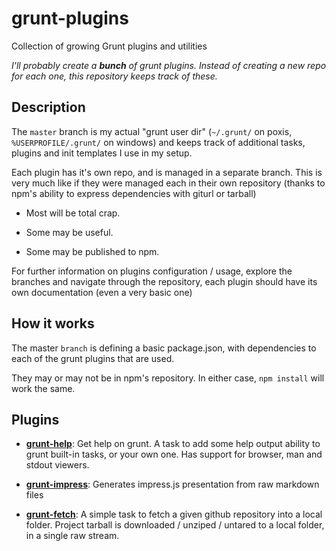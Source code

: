 
# grunt-plugins

Collection of growing Grunt plugins and utilities

_I'll probably create a **bunch** of grunt plugins. Instead of creating a new
repo for each one, this repository keeps track of these._

## Description

The `master` branch is my actual "grunt user dir" (`~/.grunt/` on poxis,
`%USERPROFILE/.grunt/` on windows) and keeps track of additional tasks, plugins
and init templates I use in my setup.

Each plugin has it's own repo, and is managed in a separate branch. This is very
much like if they were managed each in their own repository (thanks to npm's
ability to express dependencies with giturl or tarball)

* Most will be total crap.

* Some may be useful.

* Some may be published to npm.

For further information on plugins configuration / usage, explore the branches
and navigate through the repository, each plugin should have its own
documentation (even a very basic one)

## How it works

The master `branch` is defining a basic package.json, with dependencies to each
of the grunt plugins that are used.

They may or may not be in npm's repository. In either case, `npm install` will
work the same.

## Plugins

* **[grunt-help][]**: Get help on grunt. A task to add some help output ability to
  grunt built-in tasks, or your own one. Has support for browser, man and stdout viewers.

* **[grunt-impress][]**: Generates impress.js presentation from raw markdown files

* **[grunt-fetch][]**: A simple task to fetch a given github repository into a
  local folder. Project tarball is downloaded / unziped / untared to a local
  folder, in a single raw stream.

[grunt-help]: https://github.com/mklabs/grunt-plugins/tree/grunt-help
[grunt-impress]: https://github.com/mklabs/grunt-plugins/tree/grunt-impress
[grunt-fetch]: https://github.com/mklabs/grunt-plugins/tree/grunt-fetch
